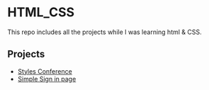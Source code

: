 # HTML_CSS

This repo includes all the projects while I was learning html & CSS.

## Projects

- [Styles Conference](https://aastha2112.github.io/html_css/StylesConference/)
- [Simple Sign in page](https://aastha2112.github.io/html_css/daily-UI/simple-signup)

